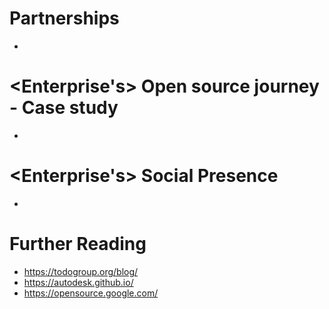 # Partnerships

 - <Insert notes here >


# <Enterprise's> Open source journey - Case study

- <Insert notes here >


# <Enterprise's> Social Presence

 - <Insert notes here >

 
# Further Reading

- https://todogroup.org/blog/
- https://autodesk.github.io/
- https://opensource.google.com/
